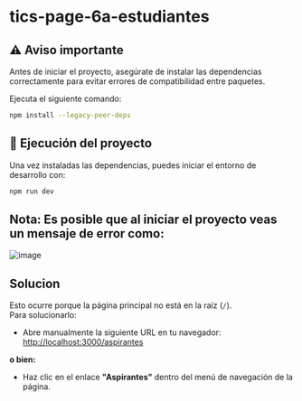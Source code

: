 # tics-page-6a-estudiantes

## ⚠️ Aviso importante

Antes de iniciar el proyecto, asegúrate de instalar las dependencias correctamente para evitar errores de compatibilidad entre paquetes.

Ejecuta el siguiente comando:

```bash
npm install --legacy-peer-deps
```

## 🚀 Ejecución del proyecto
Una vez instaladas las dependencias, puedes iniciar el entorno de desarrollo con:
```bash
npm run dev
```

## Nota: Es posible que al iniciar el proyecto veas un mensaje de error como:
![image](https://github.com/user-attachments/assets/838c1229-4e78-40fe-bb02-89b29ae9f8e5)

## Solucion
Esto ocurre porque la página principal no está en la raíz (`/`).  
Para solucionarlo:

 - Abre manualmente la siguiente URL en tu navegador:  
   [http://localhost:3000/aspirantes](http://localhost:3000/aspirantes)

 **o bien:**

 - Haz clic en el enlace **"Aspirantes"** dentro del menú de navegación de la página.

